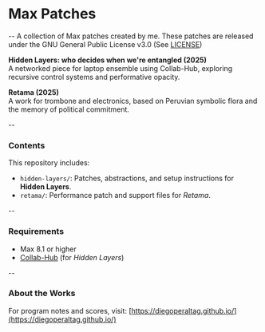 # Max Patches
--
A collection of Max patches created by me. These patches are released under the GNU General Public License v3.0 (See [LICENSE](LICENSE))

**Hidden Layers: who decides when we're entangled (2025)** <br/>
A networked piece for laptop ensemble using Collab-Hub, exploring recursive control systems and performative opacity.

**Retama (2025)**<br/>
A work for trombone and electronics, based on Peruvian symbolic flora and the memory of political commitment.

--

### Contents
This repository includes:

- `hidden-layers/`: Patches, abstractions, and setup instructions for **Hidden Layers**.
- `retama/`: Performance patch and support files for *Retama*.

--

### Requirements
- Max 8.1 or higher
- [Collab-Hub](https://www.collab-hub.io/) (for *Hidden Layers*)

--

### About the Works
For program notes and scores, visit: [https://diegoperaltag.github.io/](https://diegoperaltag.github.io/)



